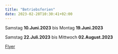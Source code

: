 ```yaml
---
title: "Betriebsferien"
date: 2023-02-28T10:30:41+02:00
---
```

 Samstag **10.Juni.2023** bis Montag **19.Juni.2023**
 
 Samstag **22.Juli.2023** bis Mittwoch **02.August.2023**

[Flyer](/doc/betriebsferien2023.pdf)

